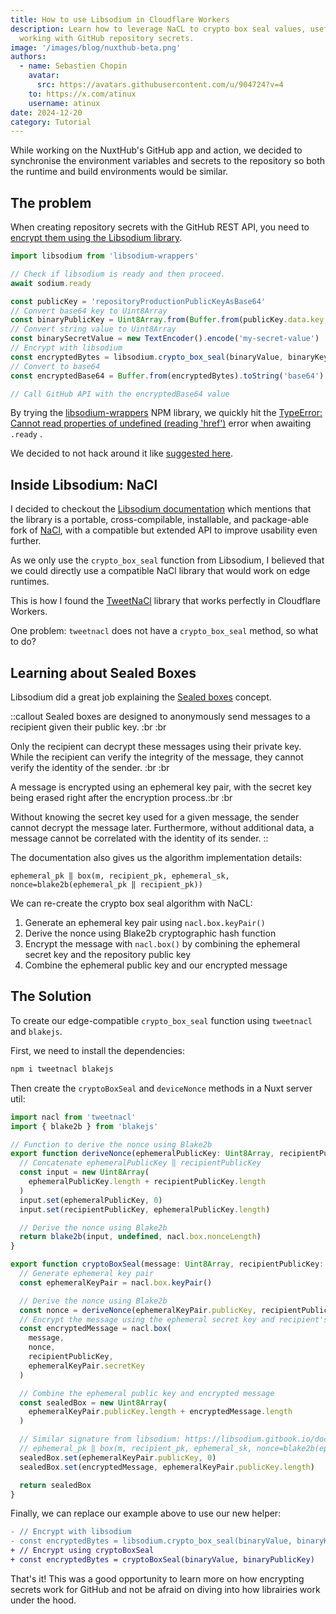 ```yaml
---
title: How to use Libsodium in Cloudflare Workers
description: Learn how to leverage NaCL to crypto box seal values, useful when
  working with GitHub repository secrets.
image: '/images/blog/nuxthub-beta.png'
authors:
  - name: Sebastien Chopin
    avatar:
      src: https://avatars.githubusercontent.com/u/904724?v=4
    to: https://x.com/atinux
    username: atinux
date: 2024-12-20
category: Tutorial
---
```


While working on the NuxtHub's GitHub app and action, we decided to synchronise the environment variables and secrets to the repository so both the runtime and build environments would be similar.

## The problem

When creating repository secrets with the GitHub REST API, you need to [encrypt them using the Libsodium library](https://docs.github.com/en/rest/guides/encrypting-secrets-for-the-rest-api?apiVersion=2022-11-28).

```ts
import libsodium from 'libsodium-wrappers'

// Check if libsodium is ready and then proceed.
await sodium.ready

const publicKey = 'repositoryProductionPublicKeyAsBase64'
// Convert base64 key to Uint8Array
const binaryPublicKey = Uint8Array.from(Buffer.from(publicKey.data.key, 'base64'))
// Convert string value to Uint8Array
const binarySecretValue = new TextEncoder().encode('my-secret-value')
// Encrypt with libsodium
const encryptedBytes = libsodium.crypto_box_seal(binaryValue, binaryKey)
// Convert to base64
const encryptedBase64 = Buffer.from(encryptedBytes).toString('base64')

// Call GitHub API with the encryptedBase64 value
```

By trying the [libsodium-wrappers](https://github.com/jedisct1/libsodium.js) NPM library, we quickly hit the [TypeError: Cannot read properties of undefined (reading 'href')](https://github.com/jedisct1/libsodium.js/issues/323) error when awaiting `.ready` .

We decided to not hack around it like [suggested here](https://github.com/jedisct1/libsodium.js/issues/212#issuecomment-1181238495).

## Inside Libsodium: NaCl

I decided to checkout the [Libsodium documentation]() which mentions that the library is a portable, cross-compilable, installable, and package-able fork of [NaCl](https://nacl.cr.yp.to/), with a compatible but extended API to improve usability even further.

As we only use the `crypto_box_seal` function from Libsodium, I believed that we could directly use a compatible NaCl library that would work on edge runtimes.

This is how I found the [TweetNaCl](https://tweetnacl.js.org/) library that works perfectly in Cloudflare Workers.

One problem: `tweetnacl` does not have a `crypto_box_seal` method, so what to do?

## Learning about Sealed Boxes

Libsodium did a great job explaining the [Sealed boxes](https://libsodium.gitbook.io/doc/public-key_cryptography/sealed_boxes) concept.

::callout
Sealed boxes are designed to anonymously send messages to a recipient given their public key. :br :br

Only the recipient can decrypt these messages using their private key. While the recipient can verify the integrity of the message, they cannot verify the identity of the sender. :br :br

A message is encrypted using an ephemeral key pair, with the secret key being erased right after the encryption process.:br :br

Without knowing the secret key used for a given message, the sender cannot decrypt the message later. Furthermore, without additional data, a message cannot be correlated with the identity of its sender.
::

The documentation also gives us the algorithm implementation details:

```text
ephemeral_pk ‖ box(m, recipient_pk, ephemeral_sk, nonce=blake2b(ephemeral_pk ‖ recipient_pk))
```

We can re-create the crypto box seal algorithm with NaCL:

1. Generate an ephemeral key pair using `nacl.box.keyPair()`
2. Derive the nonce using Blake2b cryptographic hash function
3. Encrypt the message with `nacl.box()` by combining the ephemeral secret key and the repository public key
4. Combine the ephemeral public key and our encrypted message

## The Solution

To create our edge-compatible `crypto_box_seal` function using `tweetnacl` and `blakejs`.

First, we need to install the dependencies:

```bash [Terminal]
npm i tweetnacl blakejs
```

Then create the `cryptoBoxSeal` and `deviceNonce` methods in a Nuxt server util:

```ts [server/utils/crypto.ts]
import nacl from 'tweetnacl'
import { blake2b } from 'blakejs'

// Function to derive the nonce using Blake2b
export function deriveNonce(ephemeralPublicKey: Uint8Array, recipientPublicKey: Uint8Array) {
  // Concatenate ephemeralPublicKey ‖ recipientPublicKey
  const input = new Uint8Array(
    ephemeralPublicKey.length + recipientPublicKey.length
  )
  input.set(ephemeralPublicKey, 0)
  input.set(recipientPublicKey, ephemeralPublicKey.length)

  // Derive the nonce using Blake2b
  return blake2b(input, undefined, nacl.box.nonceLength)
}

export function cryptoBoxSeal(message: Uint8Array, recipientPublicKey: Uint8Array) {
  // Generate ephemeral key pair
  const ephemeralKeyPair = nacl.box.keyPair()

  // Derive the nonce using Blake2b
  const nonce = deriveNonce(ephemeralKeyPair.publicKey, recipientPublicKey)
  // Encrypt the message using the ephemeral secret key and recipient's public key
  const encryptedMessage = nacl.box(
    message,
    nonce,
    recipientPublicKey,
    ephemeralKeyPair.secretKey
  )

  // Combine the ephemeral public key and encrypted message
  const sealedBox = new Uint8Array(
    ephemeralKeyPair.publicKey.length + encryptedMessage.length
  )

  // Similar signature from libsodium: https://libsodium.gitbook.io/doc/public-key_cryptography/sealed_boxes#algorithm-details
  // ephemeral_pk ‖ box(m, recipient_pk, ephemeral_sk, nonce=blake2b(ephemeral_pk ‖ recipient_pk))
  sealedBox.set(ephemeralKeyPair.publicKey, 0)
  sealedBox.set(encryptedMessage, ephemeralKeyPair.publicKey.length)

  return sealedBox
}
```

Finally, we can replace our example above to use our new helper:

```diff [example.ts]
- // Encrypt with libsodium
- const encryptedBytes = libsodium.crypto_box_seal(binaryValue, binaryKey)
+ // Encrypt using cryptoBoxSeal
+ const encryptedBytes = cryptoBoxSeal(binaryValue, binaryPublicKey)
```

That's it! This was a good opportunity to learn more on how encrypting secrets work for GitHub and not be afraid on diving into how librairies work under the hood.
